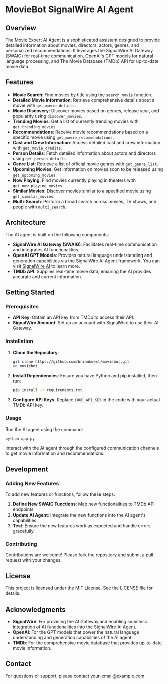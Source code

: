 # MovieBot SignalWire AI Agent

## Overview

The Movie Expert AI Agent is a sophisticated assistant designed to provide detailed information about movies, directors, actors, genres, and personalized recommendations. It leverages the SignalWire AI Gateway (SWAIG) for real-time communication, OpenAI's GPT models for natural language processing, and The Movie Database (TMDb) API for up-to-date movie data.

## Features

- **Movie Search**: Find movies by title using the `search_movie` function.
- **Detailed Movie Information**: Retrieve comprehensive details about a movie with `get_movie_details`.
- **Movie Discovery**: Discover movies based on genres, release year, and popularity using `discover_movies`.
- **Trending Movies**: Get a list of currently trending movies with `get_trending_movies`.
- **Recommendations**: Receive movie recommendations based on a specific movie using `get_movie_recommendations`.
- **Cast and Crew Information**: Access detailed cast and crew information with `get_movie_credits`.
- **Person Details**: Fetch detailed information about actors and directors using `get_person_details`.
- **Genre List**: Retrieve a list of official movie genres with `get_genre_list`.
- **Upcoming Movies**: Get information on movies soon to be released using `get_upcoming_movies`.
- **Now Playing**: Find movies currently playing in theaters with `get_now_playing_movies`.
- **Similar Movies**: Discover movies similar to a specified movie using `get_similar_movies`.
- **Multi-Search**: Perform a broad search across movies, TV shows, and people with `multi_search`.

## Architecture

The AI agent is built on the following components:

- **SignalWire AI Gateway (SWAIG)**: Facilitates real-time communication and integrates AI functionalities.
- **OpenAI GPT Models**: Provides natural language understanding and generation capabilities via the SignalWire AI Agent framework. You can visit [SignalWire AI](https://signalwire.ai) to learn more.
- **TMDb API**: Supplies real-time movie data, ensuring the AI provides accurate and current information.

## Getting Started

### Prerequisites

- **API Key**: Obtain an API key from TMDb to access their API.
- **SignalWire Account**: Set up an account with SignalWire to use their AI Gateway.

### Installation

1. **Clone the Repository**:
   ```bash
   git clone https://github.com/briankwest/moviebot.git
   cd moviebot
   ```

2. **Install Dependencies**:
   Ensure you have Python and pip installed, then run:
   ```bash
   pip install -r requirements.txt
   ```

3. **Configure API Keys**:
   Replace `YOUR_API_KEY` in the code with your actual TMDb API key.

### Usage

Run the AI agent using the command:
```bash
python app.py
```

Interact with the AI agent through the configured communication channels to get movie information and recommendations.

## Development

### Adding New Features

To add new features or functions, follow these steps:

1. **Define New SWAIG Functions**: Map new functionalities to TMDb API endpoints.
2. **Update AI Agent**: Integrate the new functions into the AI agent's capabilities.
3. **Test**: Ensure the new features work as expected and handle errors gracefully.

### Contributing

Contributions are welcome! Please fork the repository and submit a pull request with your changes.

## License

This project is licensed under the MIT License. See the [LICENSE](LICENSE) file for details.

## Acknowledgments

- **SignalWire**: For providing the AI Gateway and enabling seamless integration of AI functionalities into the SignalWire AI Agent.
- **OpenAI**: For the GPT models that power the natural language understanding and generation capabilities of the AI agent.
- **TMDb**: For the comprehensive movie database that provides up-to-date movie information.

## Contact

For questions or support, please contact [your-email@example.com](mailto:your-email@example.com).

